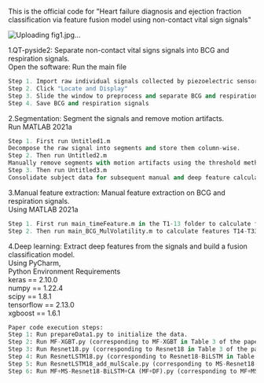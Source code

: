 This is the official code for "Heart failure diagnosis and ejection fraction classification via feature fusion model using non-contact vital sign signals"

![Uploading fig1.jpg…]()

1.QT-pyside2: Separate non-contact vital signs signals into BCG and respiration signals.  
Open the software: Run the main file  
```python  
Step 1. Import raw individual signals collected by piezoelectric sensors  
Step 2. Click "Locate and Display"  
Step 3. Slide the window to preprocess and separate BCG and respiration signals  
Step 4. Save BCG and respiration signals  
```
2.Segmentation: Segment the signals and remove motion artifacts.  
Run MATLAB 2021a
```python  
Step 1. First run Untitled1.m  
Decompose the raw signal into segments and store them column-wise.  
Step 2. Then run Untitled2.m  
Manually remove segments with motion artifacts using the threshold method.  
Step 3. Then run Untitled3.m  
Consolidate subject data for subsequent manual and deep feature calculations.  
```
3.Manual feature extraction: Manual feature extraction on BCG and respiration signals.  
Using MATLAB 2021a
```python  
Step 1. First run main_timeFeature.m in the T1-13 folder to calculate features T1-T13.  
Step 2. Then run main_BCG_MulVolatility.m to calculate features T14-T33.  
```
4.Deep learning: Extract deep features from the signals and build a fusion classification model.  
Using PyCharm,  
Python Environment Requirements  
keras == 2.10.0  
numpy == 1.22.4  
scipy == 1.8.1  
tensorflow == 2.13.0  
xgboost == 1.6.1
```python  
Paper code execution steps:  
Step 1: Run prepareData1.py to initialize the data.  
Step 2: Run MF-XGBT.py (corresponding to MF-XGBT in Table 3 of the paper).  
Step 3: Run Resnet18.py (corresponding to Resnet18 in Table 3 of the paper).  
Step 4: Run ResnetLSTM18.py (corresponding to Resnet18-BiLSTM in Table 3 of the paper).  
Step 5: Run ResnetLSTM18_add_mulScale.py (corresponding to MS-Resnet18-BiLSTM in Table 3 of the paper).  
Step 6: Run MF+MS-Resnet18-BiLSTM+CA (MF+DF).py (corresponding to MF+MS-Resnet18-BiLSTM+CA (MF+DF) in Table 3 of the paper).  
```

